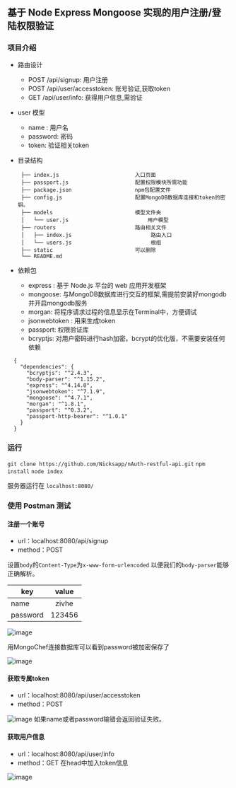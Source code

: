 ## 基于 Node Express Mongoose 实现的用户注册/登陆权限验证

### 项目介绍

* 路由设计
    * POST /api/signup: 用户注册
    * POST /api/user/accesstoken: 账号验证,获取token
    * GET /api/user/info: 获得用户信息,需验证

* user 模型
    * name : 用户名
    * password: 密码
    * token: 验证相关token
    
* 目录结构
                  
       ├── index.js                        入口页面
       ├── passport.js                     配置权限模块所需功能
       ├── package.json                    npm包配置文件
       ├── config.js                       配置MongoDB数据库连接和token的密钥。
       ├── models                          模型文件夹    
       │   └── user.js                         用户模型
       ├── routers                         路由相关文件    
       │   ├── index.js                         路由入口
       │   └── users.js                         根组    
       ├── static                          可以删除
       └── README.md  

* 依赖包
    * express : 基于 Node.js 平台的 web 应用开发框架
    * mongoose: 与MongoDB数据库进行交互的框架,需提前安装好mongodb并开启mongodb服务
    * morgan: 将程序请求过程的信息显示在Terminal中，方便调试
    * jsonwebtoken : 用来生成token
    * passport: 权限验证库
    * bcryptjs: 对用户密码进行hash加密。bcrypt的优化版，不需要安装任何依赖

```
  {
    "dependencies": {
      "bcryptjs": "^2.4.3",
      "body-parser": "^1.15.2",
      "express": "^4.14.0",
      "jsonwebtoken": "^7.1.9",
      "mongoose": "^4.7.1",
      "morgan": "^1.8.1",
      "passport": "^0.3.2",
      "passport-http-bearer": "^1.0.1"
    }
  }

```

### 运行  

`git clone https://github.com/Nicksapp/nAuth-restful-api.git`
`npm install`
`node index`

服务器运行在 `localhost:8080/`

### 使用 Postman 测试

#### 注册一个账号  

* url：localhost:8080/api/signup
* method：POST   

设置`body`的`Content-Type`为`x-www-form-urlencoded` 以便我们的`body-parser`能够正确解析。   

| key      | value  |
| -------- | :----: |
| name     | zivhe  |
| password | 123456 | 

![image](https://raw.githubusercontent.com/gooyoung/Node-Auth/master/static/1.jpg)

用MongoChef连接数据库可以看到password被加密保存了  

![image](https://raw.githubusercontent.com/gooyoung/Node-Auth/master/static/2.jpg)

#### 获取专属token   

* url：localhost:8080/api/user/accesstoken
* method：POST 

![image](https://raw.githubusercontent.com/gooyoung/Node-Auth/master/static/2.jpg)
  如果name或者password输错会返回验证失败。

#### 获取用户信息
  
* url：localhost:8080/api/user/info
* method：GET 
在head中加入token信息

![image](https://raw.githubusercontent.com/gooyoung/Node-Auth/master/static/4.jpg)

